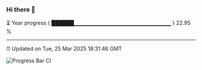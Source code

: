 ### Hi there 👋

⏳ Year progress { ██████▁▁▁▁▁▁▁▁▁▁▁▁▁▁▁▁▁▁▁▁▁▁▁▁ } 22.95 %

---

⏰ Updated on Tue, 25 Mar 2025 18:31:46 GMT

![Progress Bar CI](https://github.com/ZhaoGui/ZhaoGui/workflows/Progress%20Bar%20CI/badge.svg)
